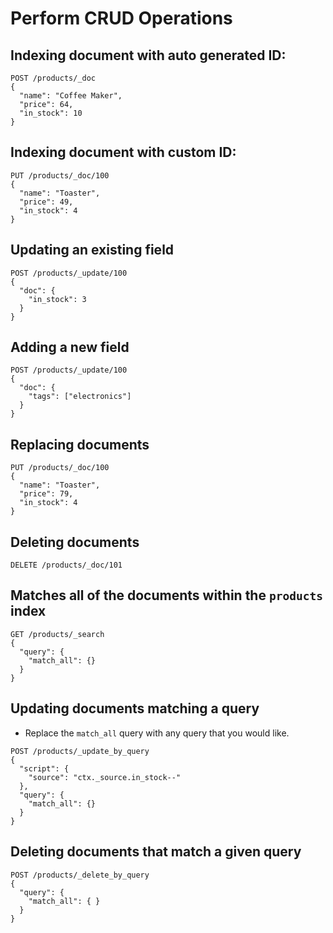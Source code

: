 # Perform CRUD Operations

## Indexing document with auto generated ID:

```
POST /products/_doc
{
  "name": "Coffee Maker",
  "price": 64,
  "in_stock": 10
}
```

## Indexing document with custom ID:

```
PUT /products/_doc/100
{
  "name": "Toaster",
  "price": 49,
  "in_stock": 4
}
```

## Updating an existing field
```
POST /products/_update/100
{
  "doc": {
    "in_stock": 3
  }
}
```

## Adding a new field
```
POST /products/_update/100
{
  "doc": {
    "tags": ["electronics"]
  }
}
```

## Replacing documents
```
PUT /products/_doc/100
{
  "name": "Toaster",
  "price": 79,
  "in_stock": 4
}
```


## Deleting documents

```
DELETE /products/_doc/101
```

## Matches all of the documents within the `products` index
```
GET /products/_search
{
  "query": {
    "match_all": {}
  }
}
```


## Updating documents matching a query
- Replace the `match_all` query with any query that you would like.

```
POST /products/_update_by_query
{
  "script": {
    "source": "ctx._source.in_stock--"
  },
  "query": {
    "match_all": {}
  }
}
```

## Deleting documents that match a given query

```
POST /products/_delete_by_query
{
  "query": {
    "match_all": { }
  }
}
```

